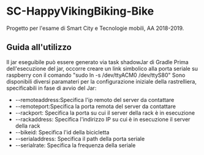 # SC-HappyVikingBiking-Bike
Progetto per l'esame di Smart City e Tecnologie mobili, AA 2018-2019.

## Guida all'utilizzo

Il jar eseguibile può essere generato via task shadowJar di Gradle
Prima dell'esecuzione del jar, occorre creare un link simbolico alla porta seriale su raspberry con il comando "sudo ln -s /dev/ttyACM0 /dev/ttyS80" 
Sono disponibili diversi paramateri per la configurazione iniziale della rastrelliera, specificabili in fase di avvio del Jar: 

* --remoteaddress:Specifica l'ip remoto del server da contattare
* --remoteport:Specifica la porta remota del server da contattare
* --rackport: Specifica la porta su cui il server della rack è in esecuzione
* --rackaddress: Specifica l'indirizzo IP su cui è in esecuzione il server della rack
* --bikeid: Specifica l'id della bicicletta
* --serialaddress: Specifica il path della porta seriale
* --serialrate: Specifica la frequenza della seriale
